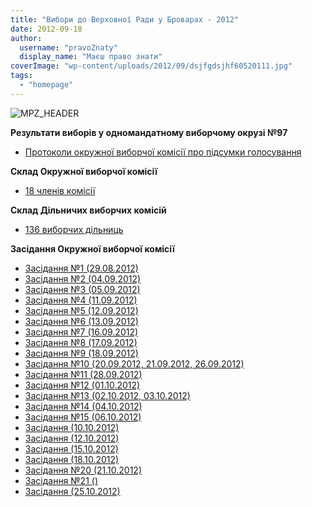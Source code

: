 ```yaml
---
title: "Вибори до Верховної Ради у Броварах - 2012"
date: 2012-09-18
author: 
  username: "pravoZnaty"
  display_name: "Маєш право знати"
coverImage: "wp-content/uploads/2012/09/dsjfgdsjhf60520111.jpg"
tags: 
  - "homepage"
---
```


![MPZ_HEADER](https://mpz.brovary.org/wp-content/uploads/2012/09/MPZ_HEADER.jpg)

**Результати виборів у одномандатному виборчому окрузі №97**

- [Протоколи окружної виборчої комісії про підсумки голосування](https://mpz.brovary.org/ovk-97/rezultati-viboriv-po-odnomandatnomu-viborchomu-okrugu-97/ "Результати виборів по одномандатному виборчому округу №97")

**Склад Окружної виборчої комісії**

- [18 членів комісії](https://mpz.brovary.org/ovk-97/sklad-okruzhnoyi-viborchoyi-komisiyi-97/ "Склад окружної виборчої комісії №97")

**Склад Дільничих виборчих комісій**

- [136 виборчих дільниць](https://mpz.brovary.org/ovk-97/viborchi-dilnitsi-odnomandatnogo-viborchogo-okrugu-97/ "Виборчі дільниці одномандатного виборчого округу №97")

**Засідання Окружної виборчої комісії**

- [Засідання №1 (29.08.2012)](https://mpz.brovary.org/ovk-97/zasidannya-ovk-1-29-08-2012/ "Засідання ОВК №1 (29.08.2012)")
- [Засідання №2 (04.09.2012)](https://mpz.brovary.org/ovk-97/zasidannya-ovk-2-04-09-2012/ "Засідання ОВК №2 (04.09.2012)")
- [Засідання №3 (05.09.2012)](https://mpz.brovary.org/ovk-97/zasidannya-ovk-3-05-09-2012/ "Засідання ОВК №3 (05.09.2012)")
- [Засідання №4 (11.09.2012)](https://mpz.brovary.org/ovk-97/zasidannya-ovk-4-11-09-2012/ "Засідання ОВК №4 (11.09.2012)")
- [Засідання №5 (12.09.2012)](https://mpz.brovary.org/ovk-97/zasidannya-ovk-5-12-09-2012/ "Засідання ОВК №5 (12.09.2012)")
- [Засідання №6 (13.09.2012)](https://mpz.brovary.org/ovk-97/zasidannya-ovk-6-13-09-2012/ "Засідання ОВК №6 (13.09.2012)")
- [Засідання №7 (16.09.2012)](https://mpz.brovary.org/ovk-97/zasidannya-ovk-7-16-09-2012/ "Засідання ОВК №7 (16.09.2012)")
- [Засідання №8 (17.09.2012)](https://mpz.brovary.org/ovk-97/zasidannya-ovk-8-17-09-2012/ "Засідання ОВК №8 (17.09.2012)")
- [Засідання №9 (18.09.2012)](https://mpz.brovary.org/ovk-97/zasidannya-ovk-9-18-09-2012/ "Засідання ОВК №9 (18.09.2012)")
- [Засідання №10 (20.09.2012, 21.09.2012, 26.09.2012)](https://mpz.brovary.org/ovk-97/zasidannya-ovk-10-20-09-2012/ "Засідання ОВК №10 (20.09.2012, 21.09.2012, 26.09.2012)")
- [Засідання №11 (28.09.2012)](https://mpz.brovary.org/ovk-97/zasidannya-ovk-11-28-09-2012/ "Засідання ОВК №11 (28.09.2012)")
- [Засідання №12 (01.10.2012)](https://mpz.brovary.org/ovk-97/zasidannya-ovk-12-01-10-2012/ "Засідання ОВК №12 (01.10.2012)")
- [Засідання №13 (02.10.2012, 03.10.2012)](https://mpz.brovary.org/ovk-97/zasidannya-ovk-13-02-10-2012/ "Засідання ОВК №13 (02.10.2012, 03.10.2012)")
- [Засідання №14 (04.10.2012)](https://mpz.brovary.org/ovk-97/zasidannya-ovk-14-04-10-2012/ "Засідання ОВК №14 (04.10.2012)")
- [Засідання №15 (06.10.2012)](https://mpz.brovary.org/ovk-97/zasidannya-ovk-15-05-10-2012/ "Засідання ОВК №15 (05.10.2012)")
- [Засідання (10.10.2012)](https://mpz.brovary.org/ovk-97/zasidannya-ovk-10-10-2012/ "Засідання ОВК (10.10.2012)")
- [Засідання (12.10.2012)](https://mpz.brovary.org/ovk-97/zasidannya-ovk-12-10-2012/ "Засідання ОВК (12.10.2012)")
- [Засідання (15.10.2012)](https://mpz.brovary.org/ovk-97/zasidannya-ovk-15-10-2012/ "Засідання ОВК (15.10.2012)")
- [Засідання (18.10.2012)](https://mpz.brovary.org/ovk-97/zasidannya-ovk-18-10-2012/ "Засідання ОВК (18.10.2012)")
- [Засідання №20 (21.10.2012)](https://mpz.brovary.org/ovk-97/zasidannya-ovk-20-21-10-2012/ "Засідання ОВК №20 (21.10.2012)")
- [Засідання №21 ()](https://mpz.brovary.org/ovk-97/zasidannya-ovk-%21/ "Засідання ОВК №21 ()")
- [Засідання (25.10.2012)](https://mpz.brovary.org/ovk-97/zasidannya-ovk-25-10-2012/ "Засідання ОВК (25.10.2012)")
